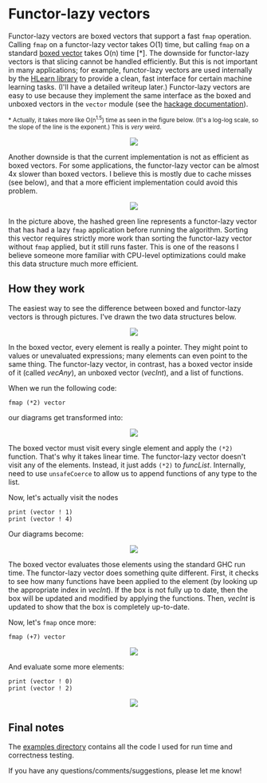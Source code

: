 # Functor-lazy vectors

Functor-lazy vectors are boxed vectors that support a fast `fmap` operation.  Calling `fmap` on a functor-lazy vector takes O(1) time, but calling `fmap` on a standard [boxed vector](http://hackage.haskell.org/package/vector) takes O(n) time [*].  The downside for functor-lazy vectors is that slicing cannot be handled efficiently.  But this is not important in many applications; for example, functor-lazy vectors are used internally by the [HLearn library](http://github.com/mikeizbicki/hlearn) to provide a clean, fast interface for certain machine learning tasks.  (I'll have a detailed writeup later.)  Functor-lazy vectors are easy to use because they implement the same interface as the boxed and unboxed vectors in the `vector` module (see the [hackage documentation](http://hackage.haskell.org/package/vector-functorlazy)).

<sub>* Actually, it takes more like O(n<sup>1.5</sup>) time as seen in the figure below.  (It's a log-log scale, so the slope of the line is the exponent.)  This is *very* weird. </sub>

<p align="center">
<img src="https://raw.github.com/mikeizbicki/vector-functorlazy/master/img/functorlazy-v-boxed.png" />
</p>

Another downside is that the current implementation is not as efficient as boxed vectors.  For some applications, the functor-lazy vector can be almost 4x slower than boxed vectors.  I believe this is mostly due to cache misses (see below), and that a more efficient implementation could avoid this problem.  

<p align="center">
<img src="https://raw.github.com/mikeizbicki/vector-functorlazy/master/img/algorithm-compare.png" />
</p>

In the picture above, the hashed green line represents a functor-lazy vector that has had a lazy `fmap` application before running the algorithm.  Sorting this vector requires strictly more work than sorting the functor-lazy vector without `fmap` applied, but it still runs faster.   This is one of the reasons I believe someone more familiar with CPU-level optimizations could make this data structure much more efficient.

## How they work

The easiest way to see the difference between boxed and functor-lazy vectors is through pictures.  I've drawn the two data structures below.

<p align="center">
<img src="https://raw.github.com/mikeizbicki/vector-functorlazy/master/img/fig1.png" />
</p>

In the boxed vector, every element is really a pointer.  They might point to values or unevaluated expressions; many elements can even point to the same thing.  The functor-lazy vector, in contrast, has a boxed vector inside of it (called *vecAny*), an unboxed vector (*vecInt*), and a list of functions.

When we run the following code:

    fmap (*2) vector

our diagrams get transformed into:

<p align="center">
<img src="https://raw.github.com/mikeizbicki/vector-functorlazy/master/img/fig2.png" />
</p>

The boxed vector must visit every single element and apply the `(*2)` function.  That's why it takes linear time.  The functor-lazy vector doesn't visit any of the elements.  Instead, it just adds `(*2)` to *funcList*.  Internally, need to use `unsafeCoerce` to allow us to append functions of any type to the list.

Now, let's actually visit the nodes

    print (vector ! 1)
    print (vector ! 4)
    
Our diagrams become:

<p align="center">
<img src="https://raw.github.com/mikeizbicki/vector-functorlazy/master/img/fig3.png" />
</p>

The boxed vector evaluates those elements using the standard GHC run time.  The functor-lazy vector does something quite different.  First, it checks to see how many functions have been applied to the element (by looking up the appropriate index in *vecInt*).  If the box is not fully up to date, then the box will be updated and modified by applying the functions.  Then, *vecInt* is updated to show that the box is completely up-to-date.

Now, let's `fmap` once more:

    fmap (+7) vector

<p align="center">
<img src="https://raw.github.com/mikeizbicki/vector-functorlazy/master/img/fig4.png" />
</p>

And evaluate some more elements:

    print (vector ! 0)
    print (vector ! 2)

<p align="center">
<img src="https://raw.github.com/mikeizbicki/vector-functorlazy/master/img/fig5.png" />
</p>


## Final notes

The [examples directory](https://github.com/mikeizbicki/vector-functorlazy/tree/master/src/examples) contains all the code I used for run time and correctness testing.

If you have any questions/comments/suggestions, please let me know!

